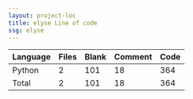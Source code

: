 ```yaml
---
layout: project-loc
title: elyse Line of code
ssg: elyse
---
```

<div class="table-responsive">
<table class="table">
<thead><tr>
<th>Language</th>
<th>Files</th>
<th>Blank</th>
<th>Comment</th>
<th>Code</th>
</tr></thead><tbody>
<tr><td>Python</td><td> 2</td><td> 101</td><td> 18</td><td> 364</td></tr>
<tr><td>Total</td><td>2</td><td>101</td><td>18</td><td>364</td></tr>
</tbody></table></div>
